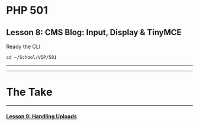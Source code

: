 # PHP 501
## Lesson 8: CMS Blog: Input, Display & TinyMCE

Ready the CLI

`cd ~/School/VIP/501`

___


___

# The Take

___

#### [Lesson 9: Handling Uploads](https://github.com/inkVerb/vip/blob/master/501-php/Lesson-09.md)

